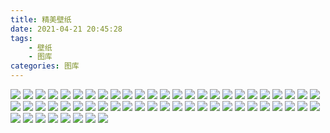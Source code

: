 ```yaml
---
title: 精美壁纸
date: 2021-04-21 20:45:28
tags: 
    - 壁纸
    - 图库
categories: 图库
---
```

![](https://cdn.jsdelivr.net/gh/Less-star/image-host/DCIM/SAVE_20190122_164008.jpeg)
![](https://cdn.jsdelivr.net/gh/Less-star/image-host/DCIM/SAVE_20190122_163857.jpeg)
![](https://cdn.jsdelivr.net/gh/Less-star/image-host/DCIM/international_scenery%20(1)_&_c312dc92-00dd-4a24-a56d-80f3fa4f209f.jpg)
![](https://cdn.jsdelivr.net/gh/Less-star/image-host/DCIM/IMG_20190607_184916.jpg)
![](https://cdn.jsdelivr.net/gh/Less-star/image-host/DCIM/fef4cc735b97d23355a8b8f8b755c79d.jpg)
![](https://cdn.jsdelivr.net/gh/Less-star/image-host/DCIM/fa73096a2bf911d6311e2672d1d02e5c.jpg)
![](https://cdn.jsdelivr.net/gh/Less-star/image-host/DCIM/f891c3d5e583df27185c532cf8b4382b.png)
![](https://cdn.jsdelivr.net/gh/Less-star/image-host/DCIM/f9ee350818bbcea857bbef4b4510a93d.jpg)
![](https://cdn.jsdelivr.net/gh/Less-star/image-host/DCIM/ee98bed108ec4065b62ae48b6790561e.png)
![](https://cdn.jsdelivr.net/gh/Less-star/image-host/DCIM/edc7f15a55b3bb0e51978a81d4bdee50.png)
![](https://cdn.jsdelivr.net/gh/Less-star/image-host/DCIM/%E6%99%9A%E5%AE%89.jpg)
![](https://cdn.jsdelivr.net/gh/Less-star/image-host/DCIM/ecac34a0c10e7d813f55e3c12850ceaa.jpg)
![](https://cdn.jsdelivr.net/gh/Less-star/image-host/DCIM/e64d8ca03f9085b3e34ecf32c18bd13a.jpg)
![](https://cdn.jsdelivr.net/gh/Less-star/image-host/DCIM/e8e0c863a8d52cce09bbc51b017f96a6.jpg)
![](https://cdn.jsdelivr.net/gh/Less-star/image-host/DCIM/defbd7bf500d6cba9edae8a12ca959df.png)
![](https://cdn.jsdelivr.net/gh/Less-star/image-host/DCIM/dab3f44fd54b53e48d19a8adb0d176e4.jpg)
![](https://cdn.jsdelivr.net/gh/Less-star/image-host/DCIM/d8212cadbda948604e7a27ce36a7822d.jpg)
![](https://cdn.jsdelivr.net/gh/Less-star/image-host/DCIM/d5cfb0a9597db3b984478fb2a42ad0d5.jpg)
![](https://cdn.jsdelivr.net/gh/Less-star/image-host/DCIM/c3177579421c373c1a8833c56aa7edd1.jpg)
![](https://cdn.jsdelivr.net/gh/Less-star/image-host/DCIM/cc83569c0cfff9083d198f7b81af17f8.jpg)
![](https://cdn.jsdelivr.net/gh/Less-star/image-host/DCIM/d1ab70dc187c8c90bbf8137e91b4a359.jpg)
![](https://cdn.jsdelivr.net/gh/Less-star/image-host/DCIM/d2c7fce93e50ffa7706d3f52bd7656e9.jpg)
![](https://cdn.jsdelivr.net/gh/Less-star/image-host/DCIM/bfb6e920d35f6fad780be2e8ee85d336.jpg)
![](https://cdn.jsdelivr.net/gh/Less-star/image-host/DCIM/bc87ea0edcb9fc4227fedba031169736.jpg)
![](https://cdn.jsdelivr.net/gh/Less-star/image-host/DCIM/bb9f353f462a66d2181c516125726c60.jpg)
![](https://cdn.jsdelivr.net/gh/Less-star/image-host/DCIM/aa90571e3c0275079af3d08f80cff8ee.jpg)
![](https://cdn.jsdelivr.net/gh/Less-star/image-host/DCIM/%E6%9C%88%E5%A4%9C_&_8da2f85c-d0e4-482f-93d1-06f2735a3f71.jpg)
![](https://cdn.jsdelivr.net/gh/Less-star/image-host/DCIM/%E6%98%9F%E7%A9%BA%E4%B8%8B1-%E3%80%90%E8%A7%86%E8%A7%89%E4%B8%AD%E5%9B%BD%E3%80%91_&_fc8b69eb-581c-40c0-a7de-9f33d4bc8233.jpg)
![](https://cdn.jsdelivr.net/gh/Less-star/image-host/DCIM/%E6%98%9F%E7%A9%BA%E4%B8%8B-%E8%A7%86%E8%A7%89%E4%B8%AD%E5%9B%BD_&_d080edb8-975f-4773-bbf1-ba8be0076d15.jpg)
![](https://cdn.jsdelivr.net/gh/Less-star/image-host/DCIM/%E6%98%9F%E7%A9%BA_&_d741b64d-6a5f-474c-b8f1-662890670a41.jpg)
![](https://cdn.jsdelivr.net/gh/Less-star/image-host/DCIM/%E5%94%AF%E7%BE%8E%E6%89%8B%E7%BB%98%20(4)_&_1b829d52-2a1a-4c7f-a621-69114a678646.jpg)
![](https://cdn.jsdelivr.net/gh/Less-star/image-host/DCIM/%E7%A7%8B%E6%97%A5%E8%8D%89%E5%8E%9F%E9%A3%8E%E6%99%AF-%E8%A7%86%E8%A7%89%E4%B8%AD%E5%9B%BD%20(2)_&_4ac479d1-d7cb-41e1-a4a0-4ee30f70b221.jpg)
![](https://cdn.jsdelivr.net/gh/Less-star/image-host/DCIM/%E8%93%9D%E8%89%B2%E9%A3%8E%E6%99%AF-%E3%80%90%E8%A7%86%E8%A7%89%E4%B8%AD%E5%9B%BD%E3%80%91%20(4)_&_590ae82e-7183-4fd2-abc7-7a18e18da464.jpg)
![](https://cdn.jsdelivr.net/gh/Less-star/image-host/DCIM/%E8%8D%89%E5%8E%9F%E9%A3%8E%E6%99%AF-%E8%A7%86%E8%A7%89%E4%B8%AD%E5%9B%BD%20(4)_&_4fb06263-ec39-4e1c-87fb-4d374900cab6.jpg)
![](https://cdn.jsdelivr.net/gh/Less-star/image-host/DCIM/622859a6c44ec465df26015bcf91c833.jpg)
![](https://cdn.jsdelivr.net/gh/Less-star/image-host/DCIM/26098f7a0a9168ba9b627af00657ceb0.jpg)
![](https://cdn.jsdelivr.net/gh/Less-star/image-host/DCIM/28749e8f672d810c397f960a3e177062.jpg)
![](https://cdn.jsdelivr.net/gh/Less-star/image-host/DCIM/51905b4f28f89df0ab5019ccc6db0862.jpg)
![](https://cdn.jsdelivr.net/gh/Less-star/image-host/DCIM/364f8771c3f037bf02de3d5e59da3b5e.jpg)
![](https://cdn.jsdelivr.net/gh/Less-star/image-host/DCIM/99fed526bde25547013612f10f113604.jpg)
![](https://cdn.jsdelivr.net/gh/Less-star/image-host/DCIM/99e83069bbd40b75cac0cd8cec1f951c.jpg)
![](https://cdn.jsdelivr.net/gh/Less-star/image-host/DCIM/95a2cfe753a4780c99e9859accaa4a91.jpg)
![](https://cdn.jsdelivr.net/gh/Less-star/image-host/DCIM/432a662f96248f48af2d24a21de37c86.jpg)
![](https://cdn.jsdelivr.net/gh/Less-star/image-host/DCIM/9f7dce56cae6a1d5ebde3a889a92ac74.jpg)
![](https://cdn.jsdelivr.net/gh/Less-star/image-host/DCIM/8fa8aeab91881e578f9993fe409e41c4.jpg)
![](https://cdn.jsdelivr.net/gh/Less-star/image-host/DCIM/06dcf3ba4cca4a1317501dfb7dee65c0.jpg)
![](https://cdn.jsdelivr.net/gh/Less-star/image-host/DCIM/5c9117efed3b75377496803e7521aa13.jpg)
![](https://cdn.jsdelivr.net/gh/Less-star/image-host/DCIM/56eac1f443e987d0327e395112def306.jpg)
![](https://cdn.jsdelivr.net/gh/Less-star/image-host/DCIM/44ec372d0837ebf1085d7a92cd4d92a7.jpg)
![](https://cdn.jsdelivr.net/gh/Less-star/image-host/DCIM/34d2f8c2f3387daba4932a1ded2c3d65.png)
![](https://cdn.jsdelivr.net/gh/Less-star/image-host/DCIM/24dc1090ea6f9b551bd150ba59fc7a81.jpg)
![](https://cdn.jsdelivr.net/gh/Less-star/image-host/DCIM/4fb71bca978668a61f0ebcefde737d91.jpg)
![](https://cdn.jsdelivr.net/gh/Less-star/image-host/DCIM/4c3b7898c1b649e7aaa9b59b685b5ae0.jpg)
![](https://cdn.jsdelivr.net/gh/Less-star/image-host/DCIM/4ac50a46cfc13a9ea1329a6b01c0adda.jpg)
![](https://cdn.jsdelivr.net/gh/Less-star/image-host/DCIM/3e6bd9450c4f1ac2.jpg)
![](https://cdn.jsdelivr.net/gh/Less-star/image-host/DCIM/0e8f7f07393fb49463d7240375dbd18d.jpg)
![](https://cdn.jsdelivr.net/gh/Less-star/image-host/DCIM/1e56aea93cad4a31328b152c7e79e645.jpg)
![](https://cdn.jsdelivr.net/gh/Less-star/image-host/DCIM/2c7d0223d5c2a923d51c7ee9a8af5789.jpg)
